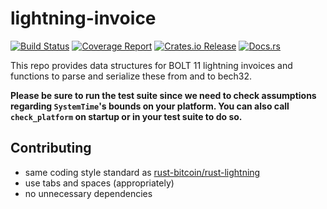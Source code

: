 # lightning-invoice
[![Build Status](https://travis-ci.org/rust-bitcoin/rust-lightning-invoice.svg?branch=master)](https://travis-ci.org/rust-bitcoin/rust-lightning-invoice)
[![Coverage Report](https://img.shields.io/badge/dynamic/json.svg?label=Coverage&url=https%3A%2F%2Frust-bitcoin.github.io%2Frust-lightning-invoice%2Ftarget%2Fkcov%2Fmerged%2Fkcov-merged%2Fcoverage.json&query=%24.percent_covered&colorB=blue&suffix=%25)](https://rust-bitcoin.github.io/rust-lightning-invoice/target/kcov/merged/)
[![Crates.io Release](https://img.shields.io/badge/crates.io-v0.1.0-orange.svg?longCache=true)](https://crates.io/crates/lightning-invoice)
[![Docs.rs](https://docs.rs/lightning-invoice/badge.svg)](https://docs.rs/lightning-invoice/)

This repo provides data structures for BOLT 11 lightning invoices and
functions to parse and serialize these from and to bech32.

**Please be sure to run the test suite since we need to check assumptions
regarding `SystemTime`'s bounds on your platform. You can also call `check_platform`
on startup or in your test suite to do so.**

## Contributing
* same coding style standard as [rust-bitcoin/rust-lightning](https://github.com/rust-bitcoin/rust-lightning)
* use tabs and spaces (appropriately)
* no unnecessary dependencies